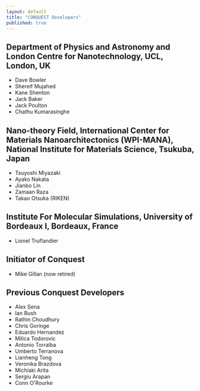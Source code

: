 ```yaml
---
layout: default
title: "CONQUEST Developers"
published: true
---
```

## Department of Physics and Astronomy and London Centre for Nanotechnology, UCL, London, UK

* Dave Bowler
* Shereif Mujahed
* Kane Shenton
* Jack Baker
* Jack Poulton
* Chathu Kumarasinghe

## Nano-theory Field,  International Center for Materials Nanoarchitectonics (WPI-MANA), National Institute for Materials Science, Tsukuba, Japan

* Tsuyoshi Miyazaki
* Ayako Nakata
* Jianbo Lin
* Zamaan Raza
* Takao Otsuka (RIKEN)

## Institute For Molecular Simulations, University of Bordeaux I, Bordeaux, France

* Lionel Truflandier

## Initiator of Conquest

* Mike Gillan (now retired)

## Previous Conquest Developers

* Alex Sena
* Ian Bush
* Rathin Choudhury
* Chris Goringe
* Eduardo Hernandez
* Milica Todorovic
* Antonio Torralba
* Umberto Terranova
* Lianheng Tong
* Veronika Brazdova
* Michiaki Arita
* Sergiu Arapan
* Conn O'Rourke
